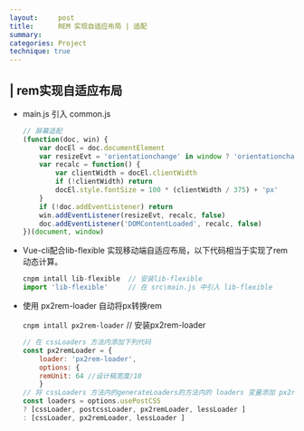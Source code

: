 ```yaml
---
layout:     post
title:      REM 实现自适应布局 | 适配
summary:
categories: Project
technique: true
---
```


## | rem实现自适应布局

- main.js 引入 common.js

    ```js
    // 屏幕适配
    (function(doc, win) {
        var docEl = doc.documentElement
        var resizeEvt = 'orientationchange' in window ? 'orientationchange' : 'resize'
        var recalc = function() {
            var clientWidth = docEl.clientWidth
            if (!clientWidth) return
            docEl.style.fontSize = 100 * (clientWidth / 375) + 'px'
        }
        if (!doc.addEventListener) return
        win.addEventListener(resizeEvt, recalc, false)
        doc.addEventListener('DOMContentLoaded', recalc, false)
    })(document, window)
    ```


- Vue-cli配合lib-flexible 实现移动端自适应布局，以下代码相当于实现了rem动态计算。

    ```javascript
    cnpm intall lib-flexible  // 安装lib-flexible
    import 'lib-flexible'     // 在 src\main.js 中引入 lib-flexible
    ```

- 使用 px2rem-loader 自动将px转换rem

    `cnpm intall px2rem-loader`  // 安装px2rem-loader

    ```javascript
    // 在 cssLoaders 方法内添加下列代码
    const px2remLoader = {
        loader: 'px2rem-loader',
        options: {
        remUnit: 64 //设计稿宽度/10
        }
    // 将 cssLoaders 方法内的generateLoaders的方法内的 loaders 变量添加 px2remLoader
    const loaders = options.usePostCSS
    ? [cssLoader, postcssLoader, px2remLoader, lessLoader ]
    : [cssLoader, px2remLoader, lessLoader ]
    ```








